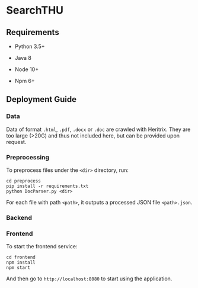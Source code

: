 # SearchTHU

## Requirements

* Python 3.5+

* Java 8

* Node 10+

* Npm 6+

## Deployment Guide

### Data

Data of format `.html`, `.pdf`, `.docx` or `.doc` are crawled with Heritrix. 
They are too large (>20G) and thus not included here, but can be provided upon request.

### Preprocessing

To preprocess files under the `<dir>` directory, run:

```
cd preprocess
pip install -r requirements.txt
python DocParser.py <dir>
```

For each file with path `<path>`, it outputs a processed JSON file `<path>.json`.

### Backend

### Frontend

To start the frontend service:

```
cd frontend
npm install
npm start
```

And then go to `http://localhost:8080` to start using the application.

